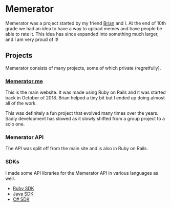 # Memerator

Memerator was a project started by my friend [Brian](https://github.com/Drshoboat) and I. At the end of 10th grade we had an idea to have a way to upload memes and have people be able to rate it.
This idea has since expanded into something much larger, and I am very proud of it!

## Projects

Memerator consists of many projects, some of which private (regretfully).

### [Memerator.me](https://memerator.me)

This is the main website. It was made using Ruby on Rails and it was started back in October of 2018. 
Brian helped a tiny bit but I ended up doing almost all of the work.

This was definitely a fun project that evolved many times over the years. Sadly development has slowed as it slowly shifted from a group project to a solo one.

### Memerator API

The API was split off from the main site and is also in Ruby on Rails.

### SDKs

I made some API libraries for the Memerator API in various languages as well.

- [Ruby SDK](https://github.com/Memerator/memerator-sdk-ruby)
- [Java SDK](https://github.com/Memerator/memerator-sdk-java)
- [C# SDK](https://github.com/Memerator/memerator-sdk-cs)
